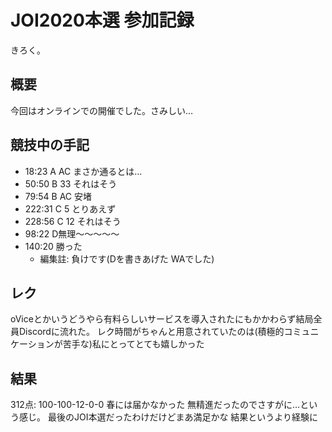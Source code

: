 # JOI2020本選 参加記録
きろく。

## 概要
今回はオンラインでの開催でした。さみしい…

## 競技中の手記
- 18:23 A AC まさか通るとは…
- 50:50 B 33 それはそう
- 79:54 B AC 安堵
- 222:31 C 5 とりあえず
- 228:56 C 12 それはそう
- 98:22 D無理〜〜〜〜〜
- 140:20 勝った
  - 編集註: 負けです(Dを書きあげた WAでした)

## レク
oViceとかいうどうやら有料らしいサービスを導入されたにもかかわらず結局全員Discordに流れた。
レク時間がちゃんと用意されていたのは(積極的コミュニケーションが苦手な)私にとってとても嬉しかった

## 結果
312点: 100-100-12-0-0
春には届かなかった 無精進だったのでさすがに…という感じ。
最後のJOI本選だったわけだけどまあ満足かな 結果というより経験に
